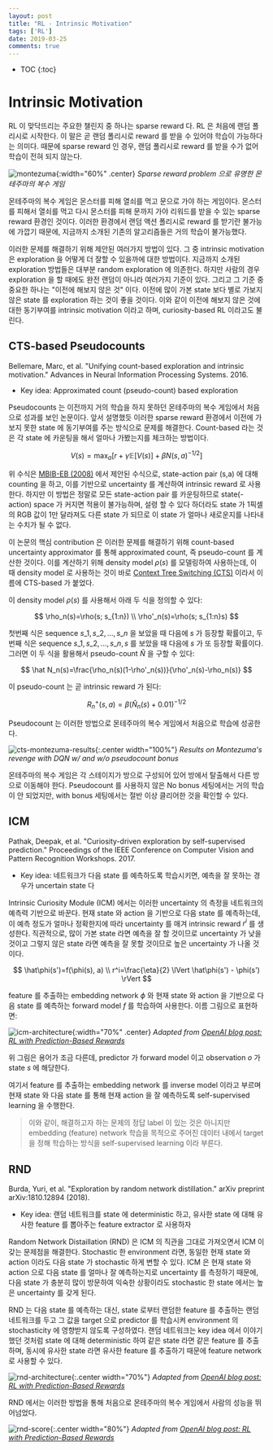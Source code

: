 ```yaml
---
layout: post
title: "RL - Intrinsic Motivation"
tags: ['RL']
date: 2019-03-25
comments: true
---
```


* TOC
{:toc}

# Intrinsic Motivation

RL 이 맞닥뜨리는 주요한 챌린지 중 하나는 sparse reward 다. RL 은 처음에 랜덤 폴리시로 시작한다. 이 말은 곧 랜덤 폴리시로 reward 를 받을 수 있어야 학습이 가능하다는 의미다. 때문에 sparse reward 인 경우, 랜덤 폴리시로 reward 를 받을 수가 없어 학습이 전혀 되지 않는다. 

![montezuma](/assets/rl/hrl-montezuma.png){:width="60%" .center}
*Sparse reward problem 으로 유명한 몬테주마의 복수 게임*

몬테주마의 복수 게임은 몬스터를 피해 열쇠를 먹고 문으로 가야 하는 게임이다. 몬스터를 피해서 열쇠를 먹고 다시 몬스터를 피해 문까지 가야 리워드를 받을 수 있는 sparse reward 환경인 것이다. 이러한 환경에서 랜덤 액션 폴리시로 reward 를 받기란 불가능에 가깝기 때문에, 지금까지 소개된 기존의 알고리즘들은 거의 학습이 불가능했다.

이러한 문제를 해결하기 위해 제안된 여러가지 방법이 있다. 그 중 intrinsic motivation 은 exploration 을 어떻게 더 잘할 수 있을까에 대한 방법이다. 지금까지 소개된 exploration 방법들은 대부분 random exploration 에 의존한다. 하지만 사람의 경우 exploration 을 할 때에도 완전 랜덤이 아니라 여러가지 기준이 있다. 그리고 그 기준 중 중요한 하나는 "이전에 해보지 않은 것" 이다. 이전에 많이 가본 state 보다 별로 가보지 않은 state 를 exploration 하는 것이 좋을 것이다. 이와 같이 이전에 해보지 않은 것에 대한 동기부여를 intrinsic motivation 이라고 하며, curiosity-based RL 이라고도 불린다.

## CTS-based Pseudocounts

Bellemare, Marc, et al. "Unifying count-based exploration and intrinsic motivation." Advances in Neural Information Processing Systems. 2016.

- Key idea: Approximated count (pseudo-count) based exploration

Pseudocounts 는 이전까지 거의 학습을 하지 못하던 몬테주마의 복수 게임에서 처음으로 성과를 보인 논문이다. 앞서 설명했듯 이러한 sparse reward 환경에서 이전에 가보지 못한 state 에 동기부여를 주는 방식으로 문제를 해결한다. Count-based 라는 것은 각 state 에 카운팅을 해서 얼마나 가봤는지를 체크하는 방법이다.

$$
V(s)=\max_a \left[ r + \gamma \mathbb E[V(s)] + \beta N(s,a)^{-1/2} \right]
$$

위 수식은 [MBIB-EB (2008)](https://www.sciencedirect.com/science/article/pii/S0022000008000767) 에서 제안된 수식으로, state-action pair (s,a) 에 대해 counting 을 하고, 이를 기반으로 uncertainty 를 계산하여 intrinsic reward 로 사용한다. 하지만 이 방법은 정말로 모든 state-action pair 를 카운팅하므로 state(-action) space 가 커지면 적용이 불가능하며, 설령 할 수 있다 하더라도 state 가 1픽셀의 RGB 값이 1만 달라져도 다른 state 가 되므로 이 state 가 얼마나 새로운지를 나타내는 수치가 될 수 없다.

이 논문의 핵심 contribution 은 이러한 문제를 해결하기 위해 count-based uncertainty approximator 를 통해 approximated count, 즉 pseudo-count 를 계산한 것이다. 이를 계산하기 위해 density model $\rho(s)$ 를 모델링하여 사용하는데, 이 때 density model 로 사용하는 것이 바로 [Context Tree Switching (CTS)](https://deepmind.com/research/publications/skip-context-tree-switching/) 이라서 이름에 CTS-based 가 붙었다. 

이 density model $\rho(s)$ 를 사용해서 아래 두 식을 정의할 수 있다:

$$
\rho_n(s)=\rho(s; s_{1:n}) \\
\rho'_n(s)=\rho(s; s_{1:n}s)
$$

첫번째 식은 sequence $s\_1, s\_2, ..., s\_n$ 을 보았을 때 다음에 $s$ 가 등장할 확률이고, 두번째 식은 sequence $s\_1, s\_2, ..., s\_n, s$ 를 보았을 때 다음에 $s$ 가 또 등장할 확률이다. 그러면 이 두 식을 활용해서 pseudo-count $\hat N$ 을 구할 수 있다:

$$
\hat N_n(s)=\frac{\rho_n(s)(1-\rho'_n(s))}{\rho'_n(s)-\rho_n(s)}
$$

이 pseudo-count 는 곧 intrinsic reward 가 된다:

$$
R^+_n(s,a)=\beta (\hat N_n(s) + 0.01)^{-1/2}
$$

Pseudocount 는 이러한 방법으로 몬테주마의 복수 게임에서 처음으로 학습에 성공한다.

![cts-montezuma-results](/assets/rl/intrinsic-cts-montezuma.png){:.center width="100%"}
*Results on Montezuma's revenge with DQN w/ and w/o pseudocount bonus*

몬테주마의 복수 게임은 각 스테이지가 방으로 구성되어 있어 방에서 탈출해서 다른 방으로 이동해야 한다. Pseudocount 를 사용하지 않은 No bonus 세팅에서는 거의 학습이 안 되었지만, with bonus 세팅에서는 절반 이상 클리어한 것을 확인할 수 있다.

## ICM

Pathak, Deepak, et al. "Curiosity-driven exploration by self-supervised prediction." Proceedings of the IEEE Conference on Computer Vision and Pattern Recognition Workshops. 2017.

- Key idea: 네트워크가 다음 state 를 예측하도록 학습시키면, 예측을 잘 못하는 경우가 uncertain state 다

Intrinsic Curiosity Module (ICM) 에서는 이러한 uncertainty 의 측정을 네트워크의 예측력 기반으로 바꾼다. 현재 state 와 action 을 기반으로 다음 state 를 예측하는데, 이 예측 정도가 얼마나 정확한지에 따라 uncertainty 를 매겨 intrinsic reward $r^i$ 를 생성한다. 직관적으로, 많이 가본 state 라면 예측을 잘 할 것이므로 uncertainty 가 낮을 것이고 그렇지 않은 state 라면 예측을 잘 못할 것이므로 높은 uncertainty 가 나올 것이다.

$$
\hat\phi(s')=f(\phi(s), a)  \\
r^i=\frac{\eta}{2} \lVert \hat\phi(s') - \phi(s') \rVert
$$

feature 를 추출하는 embedding network $\phi$ 와 현재 state 와 action 을 기반으로 다음 state 를 예측하는 forward model $f$ 를 학습하여 사용한다. 이름 그림으로 표현하면:

![icm-architecture](/assets/rl/intrinsic-icm-arch.png){:width="70%" .center}
*Adapted from [OpenAI blog post: RL with
Prediction-Based Rewards](https://openai.com/blog/reinforcement-learning-with-prediction-based-rewards/)*

위 그림은 용어가 조금 다른데, predictor 가 forward model 이고 observation $o$ 가 state $s$ 에 해당한다.

여기서 feature 를 추출하는 embedding network 를 inverse model 이라고 부르며 현재 state 와 다음 state 를 통해 현재 action 을 잘 예측하도록 self-supervised learning 을 수행한다.

> 이와 같이, 해결하고자 하는 문제의 정답 label 이 있는 것은 아니지만 embedding (feature) network 학습을 목적으로 주어진 데이터 내에서 target 을 정해 학습하는 방식을 self-supervised learning 이라 부른다.

## RND

Burda, Yuri, et al. "Exploration by random network distillation." arXiv preprint arXiv:1810.12894 (2018).

- Key idea: 랜덤 네트워크를 state 에 deterministic 하고, 유사한 state 에 대해 유사한 feature 를 뽑아주는 feature extractor 로 사용하자

Random Network Distaillation (RND) 은 ICM 의 직관을 그대로 가져오면서 ICM 이 갖는 문제점을 해결한다. Stochastic 한 environment 라면, 동일한 현재 state 와 action 이라도 다음 state 가 stochastic 하게 변할 수 있다. ICM 은 현재 state 와 action 으로 다음 state 를 얼마나 잘 예측하는지로 uncertainty 를 측정하기 때문에, 다음 state 가 충분히 많이 방문하여 익숙한 상황이라도 stochastic 한 state 에서는 높은 uncertainty 를 갖게 된다.

RND 는 다음 state 를 예측하는 대신, state 로부터 랜덤한 feature 를 추출하는 랜덤 네트워크를 두고 그 값을 target 으로 predictor 를 학습시켜 environment 의 stochasticity 에 영향받지 않도록 구성하였다. 랜덤 네트워크는 key idea 에서 이야기했던 것처럼 state 에 대해 deterministic 하여 같은 state 라면 같은 feature 를 추출하며, 동시에 유사한 state 라면 유사한 feature 를 추출하기 때문에 feature network 로 사용할 수 있다.

![rnd-architecture](/assets/rl/intrinsic-rnd-arch.png){:.center width="70%"}
*Adapted from [OpenAI blog post: RL with
Prediction-Based Rewards](https://openai.com/blog/reinforcement-learning-with-prediction-based-rewards/)*

RND 에서는 이러한 방법을 통해 처음으로 몬테주마의 복수 게임에서 사람의 성능을 뛰어넘었다.

![rnd-score](/assets/rl/intrinsic-rnd-montezuma-score.png){:.center width="80%"}
*Adapted from [OpenAI blog post: RL with
Prediction-Based Rewards](https://openai.com/blog/reinforcement-learning-with-prediction-based-rewards/)*